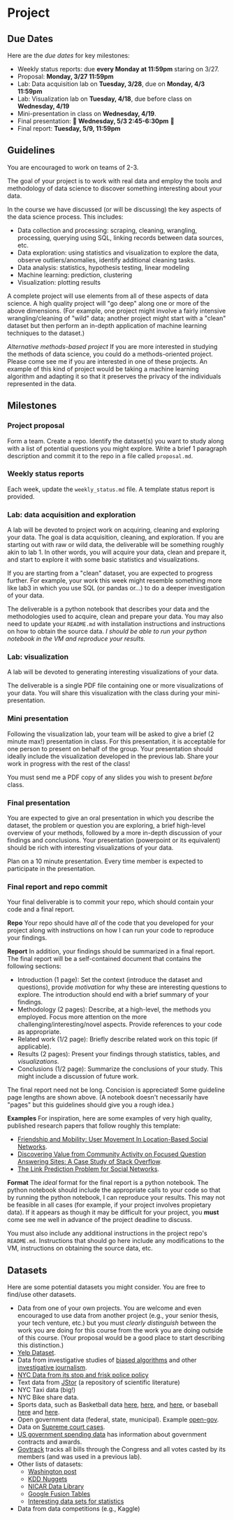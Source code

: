 # Project

## Due Dates

Here are the *due dates* for key milestones:

- Weekly status reports: due **every Monday at 11:59pm** staring on 3/27.
- Proposal: **Monday, 3/27 11:59pm**
- Lab: Data acquisition lab on **Tuesday, 3/28**, due on **Monday, 4/3 11:59pm**
- Lab: Visualization lab on **Tuesday, 4/18**, due before class on **Wednesday, 4/19**
- Mini-presentation in class on **Wednesday, 4/19**.
- Final presentation: :tada: **Wednesday, 5/3 2:45-6:30pm** :tada: 
- Final report: **Tuesday, 5/9, 11:59pm**

## Guidelines

You are encouraged to work on teams of 2-3.

The goal of your project is to work with real data and employ the tools and methodology of data science to discover something interesting about your data.  

In the course we have discussed (or will be discussing) the key aspects of the data science process.  This includes:

- Data collection and processing: scraping, cleaning, wrangling, processing, querying using SQL, linking records between data sources, etc.
- Data exploration: using statistics and visualization to explore the data, observe outliers/anomalies, identify additional cleaning tasks.
- Data analysis: statistics, hypothesis testing, linear modeling
- Machine learning: prediction, clustering
- Visualization: plotting results

A complete project will use elements from all of these aspects of data science.  A high quality project will "go deep" along one or more of the above dimensions.  (For example, one project might involve a fairly intensive wrangling/cleaning of "wild" data; another project might start with a "clean" dataset but then perform an in-depth application of machine learning techniques to the dataset.)

*Alternative methods-based project* If you are more interested in studying the methods of data science, you could do a methods-oriented project.  Please come see me if you are interested in one of these projects.  An example of this kind of project would be taking a machine learning algorithm and adapting it so that it preserves the privacy of the individuals represented in the data.  


## Milestones

### Project proposal

Form a team.  Create a repo.  Identify the dataset(s) you want to study along with a list of potential questions you might explore.  Write a brief 1 paragraph description and commit it to the repo in a file called `proposal.md`.

### Weekly status reports

Each week, update the `weekly_status.md` file.  A template status report is provided.

### Lab: data acquisition and exploration

A lab will be devoted to project work on acquiring, cleaning and exploring your data.  The goal is data acquisition, cleaning, and exploration.  If you are starting out with raw or wild data, the deliverable will be something roughly akin to lab 1.  In other words, you will acquire your data, clean and prepare it, and start to explore it with some basic statistics and visualizations.

If you are starting from a "clean" dataset, you are expected to progress further.  For example, your work this week might resemble something more like lab3 in which you use SQL (or pandas or...) to do a deeper investigation of your data.

The deliverable is a python notebook that describes your data and the methodologies used to acquire, clean and prepare your data.  You may also need to update your `README.md` with installation instructions and instructions on how to obtain the source data.  *I should be able to run your python notebook in the VM and reproduce your results.*

### Lab: visualization

A lab will be devoted to generating interesting visualizations of your data.

The deliverable is a single PDF file containing one or more visualizations of your data.  You will share this visualization with the class during your mini-presentation.

### Mini presentation

Following the visualization lab, your team will be asked to give a brief (2 minute max!) presentation in class.  For this presentation, it is acceptable for one person to present on behalf of the group.  Your presentation should ideally include the visualization developed in the previous lab.  Share your work in progress with the rest of the class!

You must send me a PDF copy of any slides you wish to present *before* class.

### Final presentation

You are expected to give an oral presentation in which you describe the dataset, the problem or question you are exploring, a brief high-level overview of your methods, followed by a more in-depth discussion of your findings and conclusions.  Your presentation (powerpoint or its equivalent) should be rich with interesting visualizations of your data.

Plan on a 10 minute presentation.  Every time member is expected to participate in the presentation.

### Final report and repo commit

Your final deliverable is to commit your repo, which should contain your code and a final report.

**Repo** Your repo should have *all* of the code that you developed for your project along with instructions on how I can run your code to reproduce your findings.

**Report** In addition, your findings should be summarized in a final report.  The final report will be a self-contained document that contains the following sections:

- Introduction (1 page): Set the context (introduce the dataset and questions), provide *motivation* for why these are interesting questions to explore.  The introduction should end with a brief summary of your findings.
- Methodology (2 pages): Describe, at a high-level, the methods you employed.  Focus more attention on the more challenging/interesting/novel aspects.  Provide references to your code as appropriate.
- Related work (1/2 page): Briefly describe related work on this topic (if applicable).
- Results (2 pages): Present your findings through statistics, tables, and *visualizations*.
- Conclusions (1/2 page): Summarize the conclusions of your study.  This might include a discussion of future work.

The final report need not be long.  Concision is appreciated!  Some guideline page lengths are shown above.  (A notebook doesn't necessarily have "pages" but this guidelines should give you a rough idea.)

**Examples** For inspiration, here are some examples of very high quality, published research papers that follow roughly this template:

- [Friendship and Mobility: User Movement In
Location-Based Social Networks](http://cs.stanford.edu/people/jure/pubs/mobile-kdd11.pdf).
- [Discovering Value from Community Activity on Focused
Question Answering Sites: A Case Study of Stack Overflow](http://www.cs.cornell.edu/home/kleinber/kdd12-qa.pdf).
- [The Link Prediction Problem for Social Networks](http://www.cs.cornell.edu/home/kleinber/link-pred.pdf).

**Format** The *ideal* format for the final report is a python notebook.  The python notebook should include the appropriate calls to your code so that by running the python notebook, I can reproduce your results.  This may not be feasible in all cases (for example, if your project involves propietary data).  If it appears as though it may be difficult for your project, you **must** come see me well in advance of the project deadline to discuss.

You must also include any additional instructions in the project repo's `README.md`.  Instructions that should go here include any modifications to the VM, instructions on obtaining the source data, etc.



## Datasets

Here are some potential datasets you might consider.  You are free to find/use other datasets.

- Data from one of your own projects.  You are welcome and even encouraged to use data from another project (e.g., your senior thesis, your tech venture, etc.) but you must *clearly distinguish* between the work you are doing for this course from the work you are doing outside of this course.  (Your proposal would be a good place to start describing this distinction.)
- [Yelp Dataset](https://www.yelp.com/dataset_challenge/).
- Data from investigative studies of [biased algorithms](https://www.propublica.org/article/machine-bias-risk-assessments-in-criminal-sentencing) and other [investigative journalism](https://www.propublica.org/data/).
- [NYC Data from its stop and frisk police policy](http://www.nyc.gov/html/nypd/html/analysis_and_planning/stop_question_and_frisk_report.shtml)
- Text data from [JStor](http://dfr.jstor.org/) (a repository of scientific literature)
- NYC Taxi data (big!)
- NYC Bike share data.
- Sports data, such as Basketball data [here](http://basketballvalue.com/downloads.php), [here](http://www.databasebasketball.com/stats_download.htm), and [here](http://www.sports-reference.com/data_use.html), or baseball [here](http://www.seanlahman.com/baseball-archive/statistics/) and [here](http://www.retrosheet.org/game.htm).
- Open government data (federal, state, municipal).  Example [open-gov](https://www.data.gov/open-gov/).
- Data on [Supreme court cases](http://scdb.wustl.edu/data.php).
- [US government spending data](https://www.usaspending.gov/Pages/Default.aspx) has information about government contracts and awards.
- [Govtrack](https://www.govtrack.us/developers) tracks all bills through the Congress and all votes casted by its members (and was used in a previous lab).
- Other lists of datasets:
	* [Washington post](http://www.washingtonpost.com/wp-srv/metro/data/datapost.html)
	* [KDD Nuggets](http://www.kdnuggets.com/datasets/index.html)
	* [NICAR Data Library](http://www.ire.org/nicar/database-library/)
	* [Google Fusion Tables](https://support.google.com/fusiontables/answer/2571232)
	* [Interesting data sets for statistics](http://rs.io/100-interesting-data-sets-for-statistics/)
- Data from data competitions (e.g., Kaggle)

